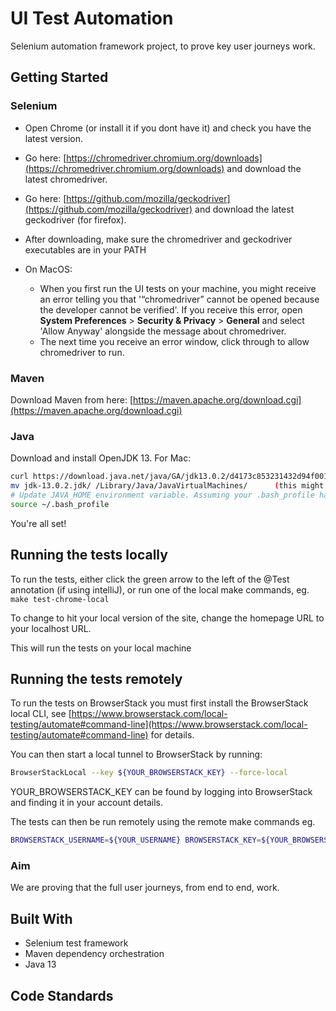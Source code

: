 # UI Test Automation

Selenium automation framework project, to prove key user journeys work.

## Getting Started

### Selenium

- Open Chrome (or install it if you dont have it) and check you have the latest version.
- Go here: [https://chromedriver.chromium.org/downloads](https://chromedriver.chromium.org/downloads) and download the latest chromedriver.
- Go here: [https://github.com/mozilla/geckodriver](https://github.com/mozilla/geckodriver) and download the latest geckodriver (for firefox).
- After downloading, make sure the chromedriver and geckodriver executables are in your PATH

- On MacOS:
  - When you first run the UI tests on your machine, you might receive an error telling you that '“chromedriver” cannot be opened because the developer cannot be verified'. If you receive this error, open **System Preferences** > **Security & Privacy** > **General** and select 'Allow Anyway' alongside the message about chromedriver.
  - The next time you receive an error window, click through to allow chromedriver to run.

### Maven

Download Maven from here: [https://maven.apache.org/download.cgi](https://maven.apache.org/download.cgi)

### Java

Download and install OpenJDK 13. For Mac:

```bash
curl https://download.java.net/java/GA/jdk13.0.2/d4173c853231432d94f001e99d882ca7/8/GPL/openjdk-13.0.2_osx-x64_bin.tar.gz | tar -xz
mv jdk-13.0.2.jdk/ /Library/Java/JavaVirtualMachines/      (this might need sudo infront if you get permission denied)
# Update JAVA_HOME environment variable. Assuming your .bash_profile has export JAVA_HOME=$(/usr/libexec/java_home) just do:
source ~/.bash_profile
```

You're all set!

## Running the tests locally

To run the tests, either click the green arrow to the left of the @Test annotation (if using intelliJ), or run one of the local make commands, eg. `make test-chrome-local`

To change to hit your local version of the site, change the homepage URL to your localhost URL.

This will run the tests on your local machine

## Running the tests remotely

To run the tests on BrowserStack you must first install the BrowserStack local CLI, see [https://www.browserstack.com/local-testing/automate#command-line](https://www.browserstack.com/local-testing/automate#command-line) for details.

You can then start a local tunnel to BrowserStack by running:

```bash
BrowserStackLocal --key ${YOUR_BROWSERSTACK_KEY} --force-local
```

YOUR_BROWSERSTACK_KEY can be found by logging into BrowserStack and finding it in your account details.

The tests can then be run remotely using the remote make commands eg. 

```bash
BROWSERSTACK_USERNAME=${YOUR_USERNAME} BROWSERSTACK_KEY=${YOUR_BROWSERSTACK_KEY} make test-windows-chrome-remote
```

### Aim

We are proving that the full user journeys, from end to end, work.

## Built With

- Selenium test framework
- Maven dependency orchestration
- Java 13

## Code Standards
